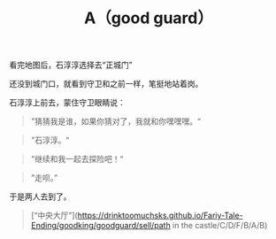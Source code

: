 ﻿---
title: A（good guard）
tags: 新建,模板,小书匠
renderNumberedHeading: true
grammar_cjkRuby: true
---

看完地图后，石淳淳选择去“正城门”    

还没到城门口，就看到守卫和之前一样，笔挺地站着岗。  

石淳淳上前去，蒙住守卫眼睛说：  
> ”猜猜我是谁，如果你猜对了，我就和你嘿嘿嘿。“  
   
> ”石淳淳。“  

> ”继续和我一起去探险吧！“ 

> ”走呗。”


于是两人去到了。  

> [“中央大厅”](https://drinktoomuchsks.github.io/Fariy-Tale-Ending/goodking/goodguard/sell/path in the castle/C/D/F/B/A/B)